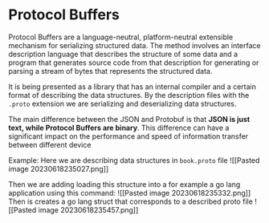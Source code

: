 # Protocol Buffers
Protocol Buffers are a language-neutral, platform-neutral extensible mechanism for serializing structured data.
The method involves an interface description language that describes the structure of some data and a program that generates source code from that description for generating or parsing a stream of bytes that represents the structured data.

It is being presented as a library that has an internal compiler and a certain format of describing the data structures. By the description files with the `.proto` extension we are serializing and deserializing data structures. 


The main difference between the JSON and Protobuf is that **JSON is just text, while Protocol Buffers are binary**. This difference can have a significant impact on the performance and speed of information transfer between different device


Example:
Here we are describing data structures in `book.proto` file
![[Pasted image 20230618235027.png]]

Then we are adding loading this structure into a for example a go lang application using this command:
![[Pasted image 20230618235332.png]]
Then is creates a go lang struct that corresponds to a described proto file
![[Pasted image 20230618235457.png]]
